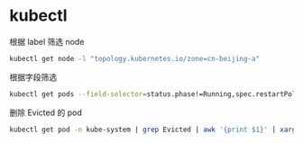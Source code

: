# kubectl

根据 label 筛选 node

```bash
kubectl get node -l "topology.kubernetes.io/zone=cn-beijing-a"
```

根据字段筛选

```bash
kubectl get pods --field-selector=status.phase!=Running,spec.restartPolicy=Always
```

删除 Evicted 的 pod

```bash
kubectl get pod -n kube-system | grep Evicted | awk '{print $1}' | xargs kubectl delete pod -n kube-system
```
